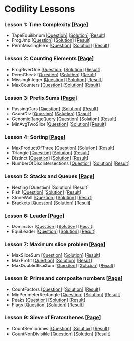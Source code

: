 # Codility Lessons

### Lesson 1: Time Complexity [[Page](https://codility.com/programmers/lessons/1)]
- TapeEquilibrium [[Question](https://codility.com/demo/take-sample-test/tape_equilibrium/)] [[Solution](lesson-1/TapeEquilibrium.cpp)] [[Result](https://codility.com/demo/results/demoRK6553-M62/)]
- FrogJmp [[Question](https://codility.com/demo/take-sample-test/frog_jmp/)] [[Solution](lesson-1/FrogJmp.cpp)] [[Result](https://codility.com/demo/results/demo6Q48CV-RKX/)]
- PermMissingElem [[Question](https://codility.com/demo/take-sample-test/perm_missing_elem/)] [[Solution](lesson-1/PermMissingElem.cpp)] [[Result](https://codility.com/demo/results/demo48ABEV-ZX2/)]

### Lesson 2: Counting Elements [[Page](https://codility.com/programmers/lessons/2)]
- FrogRiverOne [[Question](https://codility.com/demo/take-sample-test/frog_river_one/)] [[Solution](lesson-2/FrogRiverOne.cpp)] [[Result](https://codility.com/demo/results/demoBR2Z4Q-HCA/)]
- PermCheck [[Question](https://codility.com/demo/take-sample-test/perm_check/)] [[Solution](lesson-2/PermCheck.cpp)] [[Result](https://codility.com/demo/results/demoSP2Y4D-4UD/)]
- MissingInteger [[Question](https://codility.com/demo/take-sample-test/missing_integer/)] [[Solution](lesson-2/MissingInteger.cpp)] [[Result](https://codility.com/demo/results/demoMAMGF4-Q5W/)]
- MaxCounters [[Question](https://codility.com/demo/take-sample-test/max_counters/)] [[Solution](lesson-2/MaxCounters.cpp)] [[Result](https://codility.com/demo/results/demoEGEWBN-QB3/)]

### Lesson 3: Prefix Sums [[Page](https://codility.com/programmers/lessons/3)]
- PassingCars [[Question](https://codility.com/demo/take-sample-test/passing_cars/)] [[Solution](lesson-3/PassingCars.cpp)] [[Result](https://codility.com/demo/results/demoVD5H6J-Q92/)]
- CountDiv [[Question](https://codility.com/demo/take-sample-test/count_div/)] [[Solution](lesson-3/CountDiv.cpp)] [[Result](https://codility.com/demo/results/demoSSNTPW-88D/)]
- GenomicRangeQuery [[Question](https://codility.com/demo/take-sample-test/genomic_range_query/)] [[Solution](lesson-3/GenomicRangeQuery.cpp)] [[Result](https://codility.com/demo/results/demo2GRNXJ-WPK/)]
- MinAvgTwoSlice [[Question](https://codility.com/demo/take-sample-test/min_avg_two_slice/)] [[Solution](lesson-3/MinAvgTwoSlice.cpp)] [[Result](https://codility.com/demo/results/demoRG4ZZQ-C9U/)]

### Lesson 4: Sorting [[Page](https://codility.com/programmers/lessons/4)]
- MaxProductOfThree [[Question](https://codility.com/demo/take-sample-test/max_product_of_three/)] [[Solution](lesson-4/MaxProductOfThree.cpp)] [[Result](https://codility.com/demo/results/demo29M3DB-JM4/)]
- Triangle [[Question](https://codility.com/demo/take-sample-test/triangle/)] [[Solution](lesson-4/Triangle.cpp)] [[Result](https://codility.com/demo/results/demo9EVTU3-VXS/)]
- Distinct [[Question](https://codility.com/demo/take-sample-test/distinct/)] [[Solution](lesson-4/Distinct.cpp)] [[Result](https://codility.com/demo/results/demoWAXH4R-392/)]
- NumberOfDiscIntersections [[Question](https://codility.com/demo/take-sample-test/number_of_disc_intersections/)] [[Solution](lesson-4/NumberOfDiscIntersections.cpp)] [[Result](https://codility.com/demo/results/demo8TYT5F-3BK/)]

### Lesson 5: Stacks and Queues [[Page](https://codility.com/programmers/lessons/5)]
- Nesting [[Question](https://codility.com/demo/take-sample-test/nesting/)] [[Solution](lesson-5/Nesting.cpp)] [[Result](https://codility.com/demo/results/demo7AX5M4-Z9X/)]
- Fish [[Question](https://codility.com/demo/take-sample-test/fish/)] [[Solution](lesson-5/Fish.cpp)] [[Result](https://codility.com/demo/results/demoSB255K-2RF/)]
- StoneWall [[Question](https://codility.com/demo/take-sample-test/stone_wall/)] [[Solution](lesson-5/StoneWall.cpp)] [[Result](https://codility.com/demo/results/demo5CY56X-N8S/)]
- Brackets [[Question](https://codility.com/demo/take-sample-test/brackets/)] [[Solution](lesson-5/Brackets.cpp)] [[Result](https://codility.com/demo/results/demoGXKS7C-U9M/)]

### Lesson 6: Leader [[Page](https://codility.com/programmers/lessons/6)]
- Dominator [[Question](https://codility.com/demo/take-sample-test/dominator/)] [[Solution](lesson-6/Dominator.cpp)] [[Result](https://codility.com/demo/results/demoPPEH5J-T9H/)]
- EquiLeader [[Question](https://codility.com/demo/take-sample-test/equi_leader/)] [[Solution](lesson-6/EquiLeader.cpp)] [[Result](https://codility.com/demo/results/demoNXRB9Q-2TF/)]

### Lesson 7: Maximum slice problem [[Page](https://codility.com/programmers/lessons/7)]
- MaxSliceSum [[Question](https://codility.com/demo/take-sample-test/max_slice_sum/)] [[Solution](lesson-7/MaxSliceSum.cpp)] [[Result](https://codility.com/demo/results/demoPEF75R-2K7/)]
- MaxProfit [[Question](https://codility.com/demo/take-sample-test/max_profit/)] [[Solution](lesson-7/MaxProfit.cpp)] [[Result](https://codility.com/demo/results/demo7PGTCD-GZM/)]
- MaxDoubleSliceSum [[Question](https://codility.com/demo/take-sample-test/max_double_slice_sum/)] [[Solution](lesson-7/MaxDoubleSliceSum.cpp)] [[Result](https://codility.com/demo/results/demoTTFAS7-RA3/)]

### Lesson 8: Prime and composite numbers [[Page](https://codility.com/programmers/lessons/8)]
- CountFactors [[Question](https://codility.com/demo/take-sample-test/count_factors/)] [[Solution](lesson-8/CountFactors.cpp)] [[Result](https://codility.com/demo/results/demoPFVERN-KG8/)]
- MinPerimeterRectangle [[Question](https://codility.com/demo/take-sample-test/min_perimeter_rectangle/)] [[Solution](lesson-8/MinPerimeterRectangle.cpp)] [[Result](https://codility.com/demo/results/demoY4CTXK-PH6/)]
- Peaks [[Question](https://codility.com/demo/take-sample-test/peaks/)] [[Solution](lesson-8/Peaks.cpp)] [[Result](https://codility.com/demo/results/demo98AB4Z-NRT/)]
- Flags [[Question](https://codility.com/demo/take-sample-test/flags/)] [[Solution](lesson-8/Flags.cpp)] [[Result](https://codility.com/demo/results/demoXENUZ5-WPN/)]

### Lesson 9: Sieve of Eratosthenes [[Page](https://codility.com/programmers/lessons/9)]
- CountSemiprimes [[Question](https://codility.com/demo/take-sample-test/count_semiprimes/)] [[Solution](lesson-9/CountSemiprimes.cpp)] [[Result](https://codility.com/demo/results/demoZJ4TXT-DSJ/)]
- CountNonDivisible [[Question](https://codility.com/demo/take-sample-test/count_non_divisible/)] [[Solution](lesson-9/CountNonDivisible.cpp)] [[Result](https://codility.com/demo/results/demo8DF5HC-UG6/)]
